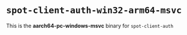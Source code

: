 # `spot-client-auth-win32-arm64-msvc`

This is the **aarch64-pc-windows-msvc** binary for `spot-client-auth`
